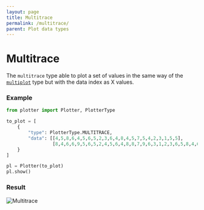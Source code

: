 ```yaml
---
layout: page
title: Multitrace
permalink: /multitrace/
parent: Plot data types
---
```

# Multitrace
The `multitrace` type able to plot a set of values in the same way of the
[`multiplot`]({{site.baseurl}}/multiplot/) type but with the data index as X
values.

### Example
```python
from plotter import Plotter, PlotterType

to_plot = [
    {
        "type": PlotterType.MULTITRACE,
        "data": [[4,5,8,6,4,5,6,5,2,3,6,4,8,4,5,7,5,4,2,3,1,5,5],
                 [8,4,6,6,9,5,6,5,2,4,5,6,4,8,8,7,9,6,3,1,2,3,6,5,8,4,6,5,5]]
    }
]

pl = Plotter(to_plot)
pl.show()
```

### Result
![Multitrace](/img/multitrace.png)
